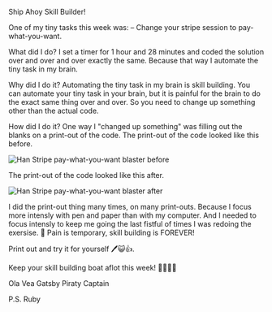 Ship Ahoy Skill Builder!

One of my tiny tasks this week was:
– Change your stripe session to pay-what-you-want.

What did I do?
I set a timer for 1 hour and 28 minutes and coded the solution over and over and over exactly the same. Because that way I automate the tiny task in my brain.


Why did I do it?
Automating the tiny task in my brain is skill building. You can automate your tiny task in your brain, but it is painful for the brain to do the exact same thing over and over. So you need to change up something other than the actual code.

How did I do it?
One way I "changed up something" was filling out the blanks on a print-out of the code. The print-out of the code looked like this before.

![Han Stripe pay-what-you-want blaster before](email-list-2021-2026/38-week/email_skill_builder_stripe_2.png)


The print-out of the code looked like this after.

![Han Stripe pay-what-you-want blaster after](email-list-2021-2026/38-week/email_skill_builder_stripe_3.png)




I did the print-out thing many times, on many print-outs. Because I focus more intensly with pen and paper than with my computer. And I needed to focus intensly to keep me going the last fistful of times I was redoing the exersise. 😬 Pain is temporary, skill building is FOREVER!

Print out and try it for yourself 🖊️😺👍.

Keep your skill building boat aflot this week!
🔧⛵🏴‍☠️


Ola Vea
Gatsby Piraty Captain

P.S.
Ruby